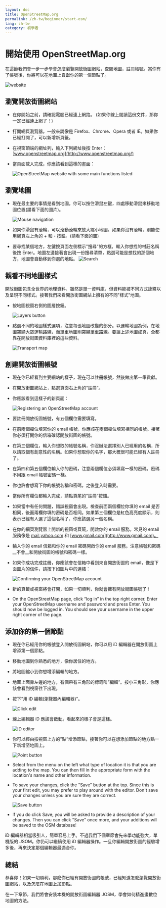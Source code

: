 ```yaml
---
layout: doc
title: OpenStreetMap.org
permalink: /zh-tw/beginner/start-osm/
lang: zh-tw
category: 初學者
---
```


開始使用 OpenStreetMap.org
====================================

在這節我們會一步一步學會怎麼瀏覽開放街圖網站，查閱地圖，註冊帳號。當你有了帳號後，你將可以在地圖上貢獻你的第一個節點了。

![website][]

瀏覽開放街圖網站
-------------------------------

-   在你開始之前，請確認電腦已經連上網路。
    (如果你線上閱讀這份文件，那你一定已經連上網了！)
-   打開網頁瀏覽器，一般來說像是 Firefox、Chrome、Opera 或者 IE。如果你已經打開了，可以新增新頁籤。
-   在視窗頂端的網址列，輸入下列網址後按 Enter：
    [www.openstreetmap.org](http://www.openstreetmap.org/)
-   當頁面載入完成，你應該看到這樣的畫面：

    ![OpenStreetMap website with some main functions listed][]

瀏覽地圖
----------------

-   現在最主要的事情是看到地圖。你可以按住滑鼠左鍵，四處移動滑鼠來移動地圖位置(請看下面的圖片)。

    ![Mouse navigation][]

-   如果你滑鼠有滾輪，可以滾動滾輪來放大縮小地圖。如果你沒有滾輪，則能使用網頁左上角的 + 和 - 按鈕。(請看下面的圖)
-   要尋找某個地方，左鍵按頁面左側標示"搜尋"的方框，輸入你想找的村莊名稱後按 Enter。地圖左邊接著會出現一份搜尋清單，點選可能是想找的那個地方，地圖會自動移到你選的地點。
    ![Search][]
   

觀看不同地圖樣式
------------------------
開放街圖包含全世界的地理資料，雖然是單一資料庫，但資料能被不同方式詮釋以及呈現不同樣式。接著我們來看開放街圖網站上擁有的不同"樣式"地圖。

-   按地圖視窗右側的圖層按鈕。

    ![Layers button][]

-   點選不同的地圖樣式選項，注意每張地圖改變的部分。以運輸地圖為例，在地圖突顯大眾運輸路線，而單車地圖則突顯單車路線。要讓上述地圖成真，全都靠在開放街圖資料庫裡的這些資料。

    ![Transport map][]

創建開放街圖帳號
-------------------------------

-   現在你已經看到主要網站的樣子，現在可以註冊帳號，然後做出第一筆貢獻。
-   在開放街圖網站上，點選頁面右上角的“註冊”。
-   你應該看到這樣子的新頁面：

    ![Registering an OpenStreetMap account][]

-   要註冊開放街圖帳號，有五個欄位需要填寫。
-   在前兩個欄位填寫你的 email 帳號，你應該在兩個欄位填寫相同的帳號。接著你必須打開你的信箱確認開放街圖的帳號。
-   在第三個欄位，輸入你想取的帳號名稱，你沒辦法選擇別人已經用的名稱，所以請取個有創意性的名稱。如果你想取你的名字，那大概很可能已經有人註冊了。
-   在第四和第五個欄位輸入你的密碼，注意兩個欄位必須填寫一樣的密碼。密碼不用跟 email 帳號密碼一樣。
-   你也許會想寫下你的帳號名稱和密碼，之後登入時需要。
-   當你所有欄位都輸入完成，請點頁尾的”註冊”按鈕。
-   如果當中有任何問題，錯誤視窗會出現。檢查前面兩個欄位你填的 email 是否相同，後面兩欄你填的密碼是否相同。如果第三個欄位是紅色高亮度顯示，則表示已經有人選了這個名稱了，你應該選另一個名稱。
-   在你的網頁瀏覽器上開新的視窗或頁籤，開啟你的 email 服務。常見的 email 服務像是 [mail.yahoo.com](http://mail.yahoo.com)
    和 [www.gmail.com](http://www.gmail.com)。
-   輸入你的 email 信箱和你的 email 密碼開啟你的 email 服務。注意帳號和密碼__不會__和開放街圖的帳號和密碼一樣。
-   如果你成功完成註冊，你應該會在信箱中看到來自開放街圖的 email，像是下面圖片的信件，請按下如圖片中的連結：

    ![Confirming your OpenStreetMap account][]

-   新的頁籤或視窗將會打開，如果一切順利，你就會擁有開放街圖帳號了！
-   On the OpenStreetMap page, click “log in” in the top right corner.
    Enter your OpenStreetMap username and password and press Enter. You
    should now be logged in. You should see your username in the upper
    right corner of the page.

添加你的第一個節點
------------------------

-   現在你已經用你的帳號登入開放街圖網站，你可以用 iD 編輯器在開放街圖上增添第一個節點。
-   移動地圖到你熟悉的地方，像你居住的地方。
-   將地圖縮小到你想增添編輯的地方。
-   地圖上面靠左邊的地方，有個帶有三角形的標籤叫”編輯”。按小三角形，你應該會看到視窗往下出現。
-   按下”用 iD 編輯(瀏覽器內編輯器)”。

    ![Click edit][]

-   線上編輯器 iD 應該會啟動。看起來的樣子會是這樣。

    ![iD editor][]

-   你可以經由按視窗上方的”點”增添節點，接著你可以在想添加節點的地方點一下新增至地圖上。

    ![Point button][]    

-   Select from the menu on the left what type of location it is that you are
    adding to the map. You can then fill in the appropriate form with the location's
    name and other information.
-   To save your changes, click the "Save" button at the top. Since this is your
    first edit, you may prefer to play around with the editor. Don't save your changes
    unless you are sure they are correct.

    ![Save button][]    

-   If you do click Save, you will be asked to provide a description of your changes.
    Then you can click "Save" once more, and your additions will be saved to the
    OSM database!

<!-- 當 id 編輯的章節節完成連過去 -->

iD 編輯器相當吸引人，簡單容易上手。不過我們下個章節會先來學功能強大，單機版的 JSOM。你仍可以繼續使用 iD 編輯器操作。一旦你編輯開放街圖的經驗增多後，再來決定那個編輯器最適合你。

總結
-------

恭喜你！如果一切順利，那麼你已經有開放街圖的帳號，已經知道怎麼瀏覽開放街圖網站，以及怎麼在地圖上加節點。

在一下章節，我們將會安裝本機的開放街圖編輯器 JOSM，學會如何精進畫數位地圖的方法。


[website]: /images/zh-tw/beginner/02_start-osm/zh-tw_beg_02_start-osm_image00_website.png
[OpenStreetMap website with some main functions listed]: /images/zh-tw/beginner/02_start-osm/zh-tw_beg_02_start-osm_image01_osm-website-main-functions.png
[Mouse navigation]: /images/zh-tw/beginner/02_start-osm/zh-tw_beg_02_start-osm_image02_mouse-navigation.png
[Search]: /images/zh-tw/beginner/02_start-osm/zh-tw_beg_02_start-osm_image03_search.png
[Layers button]: /images/zh-tw/beginner/02_start-osm/zh-tw_beg_02_start-osm_image04_layers.png
[Transport map]: /images/zh-tw/beginner/02_start-osm/zh-tw_beg_02_start-osm_image05_transport-map.png
[Registering an OpenStreetMap account]: /images/zh-tw/beginner/02_start-osm/zh-tw_beg_02_start-osm_image06_registering-account.png
[Confirming your OpenStreetMap account]: /images/zh-tw/beginner/02_start-osm/zh-tw_beg_02_start-osm_image07_confirming-account.png
[Click edit]: /images/zh-tw/beginner/02_start-osm/zh-tw_beg_02_start-osm_image08_click-edit.png
[iD editor]: /images/zh-tw/beginner/02_start-osm/zh-tw_beg_02_start-osm_image09_id-editor.png
[Point button]: /images/zh-tw/beginner/02_start-osm/zh-tw_beg_02_start-osm_image10_point-button.png
[Save button]: /images/zh-tw/beginner/02_start-osm/zh-tw_beg_02_start-osm_image11_save-button.png
